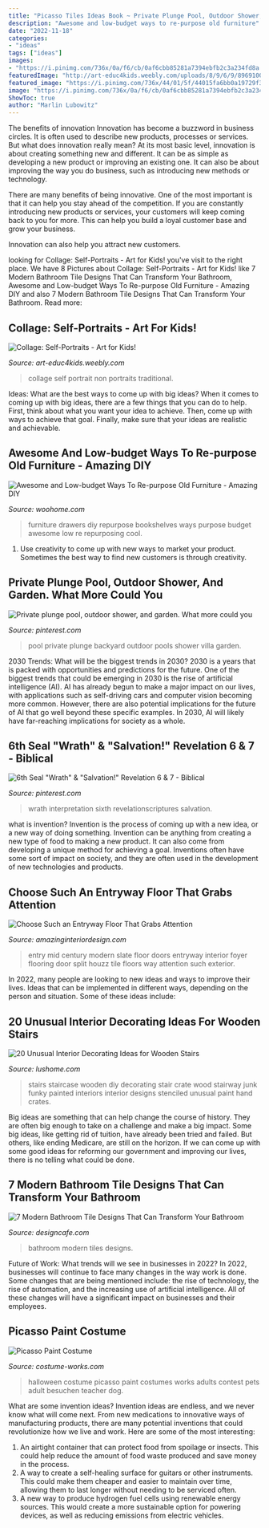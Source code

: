 ```yaml
---
title: "Picasso Tiles Ideas Book ~ Private Plunge Pool, Outdoor Shower, And Garden. What More Could You"
description: "Awesome and low-budget ways to re-purpose old furniture"
date: "2022-11-18"
categories:
- "ideas"
tags: ["ideas"]
images:
- "https://i.pinimg.com/736x/0a/f6/cb/0af6cbb85281a7394ebfb2c3a234fd8a.jpg"
featuredImage: "http://art-educ4kids.weebly.com/uploads/8/9/6/9/8969100/1286115_orig.jpg"
featured_image: "https://i.pinimg.com/736x/44/01/5f/44015fa6bb0a19729f345ab6f2f3470b.jpg"
image: "https://i.pinimg.com/736x/0a/f6/cb/0af6cbb85281a7394ebfb2c3a234fd8a.jpg"
ShowToc: true
author: "Marlin Lubowitz"
---
```



The benefits of innovation
Innovation has become a buzzword in business circles. It is often used to describe new products, processes or services. But what does innovation really mean?
At its most basic level, innovation is about creating something new and different. It can be as simple as developing a new product or improving an existing one. It can also be about improving the way you do business, such as introducing new methods or technology.

There are many benefits of being innovative. One of the most important is that it can help you stay ahead of the competition. If you are constantly introducing new products or services, your customers will keep coming back to you for more. This can help you build a loyal customer base and grow your business.

Innovation can also help you attract new customers.

	

		
looking for Collage: Self-Portraits - Art for Kids! you've visit to the right place. We have 8 Pictures about Collage: Self-Portraits - Art for Kids! like 7 Modern Bathroom Tile Designs That Can Transform Your Bathroom, Awesome and Low-budget Ways To Re-purpose Old Furniture - Amazing DIY and also 7 Modern Bathroom Tile Designs That Can Transform Your Bathroom. Read more:
		
    
## Collage: Self-Portraits - Art For Kids!

<img loading=lazy src="http://art-educ4kids.weebly.com/uploads/8/9/6/9/8969100/1286115_orig.jpg" onerror="this.onerror=null;this.src='https://tse4.mm.bing.net/th?id=OIP.I-27MfNjQCZBkGVj0bRv8gHaJ4&amp;pid=15.1';" alt="Collage: Self-Portraits - Art for Kids!">

_Source: art-educ4kids.weebly.com_

>collage self portrait non portraits traditional. 

	

Ideas: What are the best ways to come up with big ideas?
When it comes to coming up with big ideas, there are a few things that you can do to help. First, think about what you want your idea to achieve. Then, come up with ways to achieve that goal. Finally, make sure that your ideas are realistic and achievable.

    
## Awesome And Low-budget Ways To Re-purpose Old Furniture - Amazing DIY

<img loading=lazy src="http://www.woohome.com/wp-content/uploads/2018/01/cool-ideas-of-repurposing-old-furniture-3.jpg" onerror="this.onerror=null;this.src='https://tse1.mm.bing.net/th?id=OIP.qtqxPBJ1jk6XB2dC2d2H3wHaPS&amp;pid=15.1';" alt="Awesome and Low-budget Ways To Re-purpose Old Furniture - Amazing DIY">

_Source: woohome.com_

>furniture drawers diy repurpose bookshelves ways purpose budget awesome low re repurposing cool. 

	

1. Use creativity to come up with new ways to market your product. Sometimes the best way to find new customers is through creativity.

    
## Private Plunge Pool, Outdoor Shower, And Garden. What More Could You

<img loading=lazy src="https://i.pinimg.com/736x/44/01/5f/44015fa6bb0a19729f345ab6f2f3470b.jpg" onerror="this.onerror=null;this.src='https://tse2.mm.bing.net/th?id=OIP.b1OjP40y1ZxKcR5Gmo7xOwHaLG&amp;pid=15.1';" alt="Private plunge pool, outdoor shower, and garden. What more could you">

_Source: pinterest.com_

>pool private plunge backyard outdoor pools shower villa garden. 

	

2030 Trends: What will be the biggest trends in 2030?
2030 is a years that is packed with opportunities and predictions for the future. One of the biggest trends that could be emerging in 2030 is the rise of artificial intelligence (AI). AI has already begun to make a major impact on our lives, with applications such as self-driving cars and computer vision becoming more common. However, there are also potential implications for the future of AI that go well beyond these specific examples. In 2030, AI will likely have far-reaching implications for society as a whole.

    
## 6th Seal &quot;Wrath&quot; &amp; &quot;Salvation!&quot; Revelation 6 &amp; 7 - Biblical

<img loading=lazy src="https://i.pinimg.com/736x/0a/f6/cb/0af6cbb85281a7394ebfb2c3a234fd8a.jpg" onerror="this.onerror=null;this.src='https://tse3.mm.bing.net/th?id=OIP.twvmCPMvh3suuVXKunRJmgHaER&amp;pid=15.1';" alt="6th Seal &quot;Wrath&quot; &amp; &quot;Salvation!&quot; Revelation 6 &amp; 7 - Biblical">

_Source: pinterest.com_

>wrath interpretation sixth revelationscriptures salvation. 

	

what is invention?
Invention is the process of coming up with a new idea, or a new way of doing something. Invention can be anything from creating a new type of food to making a new product. It can also come from developing a unique method for achieving a goal. Inventions often have some sort of impact on society, and they are often used in the development of new technologies and products.

    
## Choose Such An Entryway Floor That Grabs Attention

<img loading=lazy src="http://www.amazinginteriordesign.com/wp-content/uploads/2015/11/design-such-an-entry-way-floor-that-catches-attention-41.jpg" onerror="this.onerror=null;this.src='https://tse2.mm.bing.net/th?id=OIP.Q61mW3dvHYL7eyTXOp30_QHaJt&amp;pid=15.1';" alt="Choose Such an Entryway Floor That Grabs Attention">

_Source: amazinginteriordesign.com_

>entry mid century modern slate floor doors entryway interior foyer flooring door split houzz tile floors way attention such exterior. 

	

In 2022, many people are looking to new ideas and ways to improve their lives. Ideas that can be implemented in different ways, depending on the person and situation. Some of these ideas include: 

    
## 20 Unusual Interior Decorating Ideas For Wooden Stairs

<img loading=lazy src="http://www.lushome.com/wp-content/uploads/2013/03/wooden-stairs-decorating-design-ideas-3.jpg" onerror="this.onerror=null;this.src='https://tse4.mm.bing.net/th?id=OIP.9eAyvrj988S8ADGX9oKj1QAAAA&amp;pid=15.1';" alt="20 Unusual Interior Decorating Ideas for Wooden Stairs">

_Source: lushome.com_

>stairs staircase wooden diy decorating stair crate wood stairway junk funky painted interiors interior designs stenciled unusual paint hand crates. 

	

Big ideas are something that can help change the course of history. They are often big enough to take on a challenge and make a big impact. Some big ideas, like getting rid of tuition, have already been tried and failed. But others, like ending Medicare, are still on the horizon. If we can come up with some good ideas for reforming our government and improving our lives, there is no telling what could be done.

    
## 7 Modern Bathroom Tile Designs That Can Transform Your Bathroom

<img loading=lazy src="https://media.designcafe.com/wp-content/uploads/2021/04/13154842/modern-bathroom-tiles.jpg" onerror="this.onerror=null;this.src='https://tse3.mm.bing.net/th?id=OIP.j7QsZv0eX0_L4UN0MPg8cAHaEc&amp;pid=15.1';" alt="7 Modern Bathroom Tile Designs That Can Transform Your Bathroom">

_Source: designcafe.com_

>bathroom modern tiles designs. 

	

Future of Work: What trends will we see in businesses in 2022?
In 2022, businesses will continue to face many changes in the way work is done. Some changes that are being mentioned include: the rise of technology, the rise of automation, and the increasing use of artificial intelligence. All of these changes will have a significant impact on businesses and their employees.

    
## Picasso Paint Costume

<img loading=lazy src="https://photos.costume-works.com/full/picasso_paint.jpg" onerror="this.onerror=null;this.src='https://tse2.mm.bing.net/th?id=OIP.5WukcrYOYkRn2IAufK4YlAHaJ3&amp;pid=15.1';" alt="Picasso Paint Costume">

_Source: costume-works.com_

>halloween costume picasso paint costumes works adults contest pets adult besuchen teacher dog. 

	

What are some invention ideas?
Invention ideas are endless, and we never know what will come next. From new medications to innovative ways of manufacturing products, there are many potential inventions that could revolutionize how we live and work. Here are some of the most interesting: 
1. An airtight container that can protect food from spoilage or insects. This could help reduce the amount of food waste produced and save money in the process. 
2. A way to create a self-healing surface for guitars or other instruments. This could make them cheaper and easier to maintain over time, allowing them to last longer without needing to be serviced often. 
3. A new way to produce hydrogen fuel cells using renewable energy sources. This would create a more sustainable option for powering devices, as well as reducing emissions from electric vehicles. 

